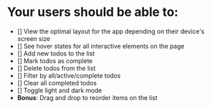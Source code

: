 # Your users should be able to:

- [] View the optimal layout for the app depending on their device's screen size
- [] See hover states for all interactive elements on the page
- [] Add new todos to the list
- [] Mark todos as complete
- [] Delete todos from the list
- [] Filter by all/active/complete todos
- [] Clear all completed todos
- [] Toggle light and dark mode
- **Bonus**: Drag and drop to reorder items on the list
